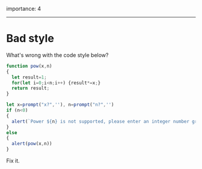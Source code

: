 importance: 4

---

# Bad style

What's wrong with the code style below?

```js no-beautify
function pow(x,n)
{
  let result=1;
  for(let i=0;i<n;i++) {result*=x;}
  return result;
}

let x=prompt("x?",''), n=prompt("n?",'')
if (n<0)
{
  alert(`Power ${n} is not supported, please enter an integer number greater than zero`);
}
else
{
  alert(pow(x,n))
}
```

Fix it.
